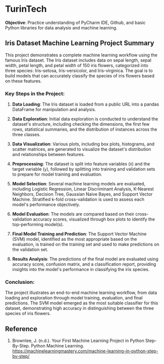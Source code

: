 # TurinTech
**Objective**: Practice understanding of PyCharm IDE, Github, and basic Python libraries for data analysis and machine learning.

## Iris Dataset Machine Learning Project Summary

This project demonstrates a complete machine learning workflow using the famous Iris dataset. The Iris dataset includes data on sepal length, sepal width, petal length, and petal width of 150 iris flowers, categorized into three species: Iris-setosa, Iris-versicolor, and Iris-virginica. The goal is to build models that can accurately classify the species of iris flowers based on these features.

### Key Steps in the Project:

1. **Data Loading**: The Iris dataset is loaded from a public URL into a pandas DataFrame for manipulation and analysis.

2. **Data Exploration**: Initial data exploration is conducted to understand the dataset's structure, including checking the dimensions, the first few rows, statistical summaries, and the distribution of instances across the three classes.

3. **Data Visualization**: Various plots, including box plots, histograms, and scatter matrices, are generated to visualize the dataset's distribution and relationships between features.

4. **Preprocessing**: The dataset is split into feature variables (`X`) and the target variable (`y`), followed by splitting into training and validation sets to prepare for model training and evaluation.

5. **Model Selection**: Several machine learning models are evaluated, including Logistic Regression, Linear Discriminant Analysis, K-Nearest Neighbors, Decision Tree, Gaussian Naive Bayes, and Support Vector Machine. Stratified k-fold cross-validation is used to assess each model's performance objectively.

6. **Model Evaluation**: The models are compared based on their cross-validation accuracy scores, visualized through box plots to identify the top-performing model(s).

7. **Final Model Training and Prediction**: The Support Vector Machine (SVM) model, identified as the most appropriate based on the evaluation, is trained on the training set and used to make predictions on the validation set.

8. **Results Analysis**: The predictions of the final model are evaluated using accuracy score, confusion matrix, and a classification report, providing insights into the model's performance in classifying the iris species.

### Conclusion:

The project illustrates an end-to-end machine learning workflow, from data loading and exploration through model training, evaluation, and final predictions. The SVM model emerged as the most suitable classifier for this dataset, demonstrating high accuracy in distinguishing between the three species of iris flowers.

## Reference

1. Brownlee, J. (n.d.). Your First Machine Learning Project in Python Step-By-Step. Python Machine Learning. https://machinelearningmastery.com/machine-learning-in-python-step-by-step/
